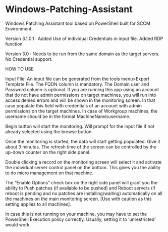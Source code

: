 # Windows-Patching-Assistant
Windows Patching Assistant tool based on PowerShell built for SCCM Environment.

Version 3.1.0.1 : 
Added Use of individual Credentials in input file.
Added RDP function


Version 3.0 : Needs to be run from the same domain as the target servers. No Credential support.


HOW TO USE

Input File: An input file can be generated from the tools menu>Export Template File. The FQDN column is mandatory.
The Domain user and Password column is optional. If you are running this app using an account that do not have admin permissions on target machines, you will run into access denied errors and will be shown in the monitoring screen. In that case populate this field with credentials of an account with admin permissions on the target machines. In case of Workgroup machines, the username should be in the format MachineName\username.

Begin button will start the monitoring. Will prompt for the input file if not already selected using the browse button.

Once the monitoring is started, the data will start getting populated. Give it about 3 minutes. The refresh time of the screen can be controlled by the up-down counter on the right side panel.

Double clicking a record on the monitoring screen will select it and activate the individual server control panel on the bottom. This gives you the ability to do micro management on that machine.

The “Enable Options” check box on the right side panel will grant you the ability to Push patches (if available to be pushed) and Reboot servers (if reboot is pending and no patches are installing/waiting) automatically on all the machines on the main monitoring screen. [Use with caution as this setting applies to all machines].

In case this is not running on your machine, you may have to set the PowerShell Execution policy correctly. Usually, setting it to ‘unrestricted’ would work.
